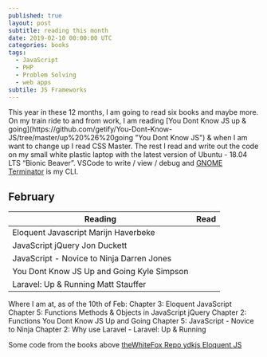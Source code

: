 ```yaml
---
published: true
layout: post
subtitle: reading this month
date: 2019-02-10 00:00:00 UTC
categories: books
tags:
  - JavaScript
  - PHP
  - Problem Solving
  - web apps
subtile: JS Frameworks
---
```


<p>This year in these 12 months, I am going to read six books and maybe more. On my train ride to and from work, I am reading [You Dont Know JS up & going](https://github.com/getify/You-Dont-Know-JS/tree/master/up%20%26%20going "You Dont Know JS") & when I am want to change up I read CSS Master. The rest I read and write out the code on my small white plastic laptop with the latest version of Ubuntu - 18.04 LTS “Bionic Beaver”. VSCode to write / view / debug and <a href="https://gnometerminator.blogspot.com/p/introduction.html">GNOME Terminator</a> is my CLI.</p>

## February

<table class="table">
  <thead>
    <tr>
      <th>Reading</th>
      <th class="text-right">Read</th>
    </tr>
  </thead>
  <tbody>
    <tr>
      <td> Eloquent Javascript Marijn Haverbeke</td>
      <td class="text-right"></td>
    </tr>
    <tr>
      <td class="text-left">JavaScript jQuery Jon Duckett</td>
    </tr>
    <tr>
      <td>JavaScript - Novice to Ninja Darren Jones</td>
    </tr>
    <tr>
      <td class="text-left">You Dont Know JS Up and Going Kyle Simpson</td>
    </tr>
    <tr>
     <td>Laravel: Up & Running Matt Stauffer</td>
    </tr>
  </tbody>
</table>   
Where I am at, as of the 10th of Feb:  
Chapter 3: Eloquent JavaScript  
Chapter 5: Functions Methods & Objects in JavaScript jQuery   
Chapter 2: Functions You Dont Know JS Up and Going   
Chapter 5: JavaScript - Novice to Ninja   
Chapter 2: Why use Laravel - Laravel: Up & Running

<p>Some code from the books above <a href="https://github.com/theWhiteFox/ydkjs">theWhiteFox Repo ydkjs </a>
  <a href="https://github.com/theWhiteFox/Eloquent-JavaScript">Eloquent JS</a></p>
